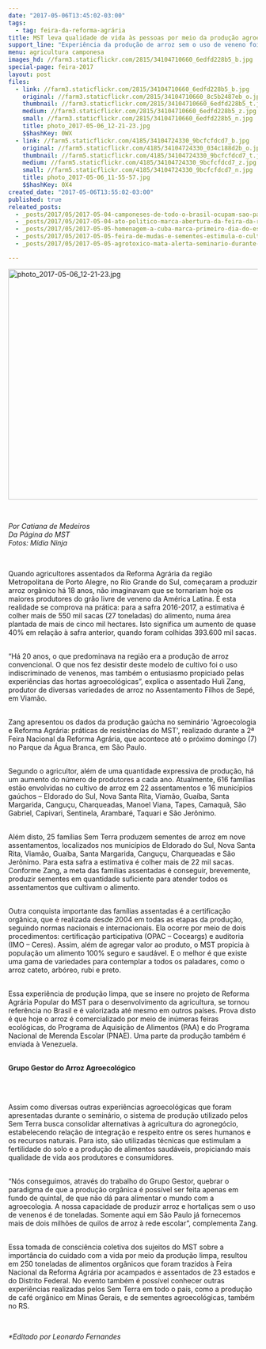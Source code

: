 ```yaml
---
date: "2017-05-06T13:45:02-03:00"
tags:
  - tag: feira-da-reforma-agrária
title: MST leva qualidade de vida às pessoas por meio da produção agroecológica
support_line: "Experiência da produção de arroz sem o uso de veneno foi socializada nesta sexta-feira (6), durante a 2ª Feira Nacional da Reforma Agrária."
menu: agricultura camponesa
images_hd: //farm3.staticflickr.com/2815/34104710660_6edfd228b5_b.jpg
special-page: feira-2017
layout: post
files:
  - link: //farm3.staticflickr.com/2815/34104710660_6edfd228b5_b.jpg
    original: //farm3.staticflickr.com/2815/34104710660_8c5b2487eb_o.jpg
    thumbnail: //farm3.staticflickr.com/2815/34104710660_6edfd228b5_t.jpg
    medium: //farm3.staticflickr.com/2815/34104710660_6edfd228b5_z.jpg
    small: //farm3.staticflickr.com/2815/34104710660_6edfd228b5_n.jpg
    title: photo_2017-05-06_12-21-23.jpg
    $$hashKey: 0WX
  - link: //farm5.staticflickr.com/4185/34104724330_9bcfcfdcd7_b.jpg
    original: //farm5.staticflickr.com/4185/34104724330_034c188d2b_o.jpg
    thumbnail: //farm5.staticflickr.com/4185/34104724330_9bcfcfdcd7_t.jpg
    medium: //farm5.staticflickr.com/4185/34104724330_9bcfcfdcd7_z.jpg
    small: //farm5.staticflickr.com/4185/34104724330_9bcfcfdcd7_n.jpg
    title: photo_2017-05-06_11-55-57.jpg
    $$hashKey: 0X4
created_date: "2017-05-06T13:55:02-03:00"
published: true
releated_posts:
  - _posts/2017/05/2017-05-04-camponeses-de-todo-o-brasil-ocupam-sao-paulo-com-a-producao-de-alimentos-saudaveis.md
  - _posts/2017/05/2017-05-04-ato-politico-marca-abertura-da-feira-da-reforma-agraria-em-sao-paulo.md
  - _posts/2017/05/2017-05-05-homenagem-a-cuba-marca-primeiro-dia-do-espaco-literario-na-feira-nacional.md
  - _posts/2017/05/2017-05-05-feira-de-mudas-e-sementes-estimula-o-cultivo-de-plantas-e-hortalicas-em-casa.md
  - _posts/2017/05/2017-05-05-agrotoxico-mata-alerta-seminario-durante-a-2a-feira-nacional-da-reforma-agraria.md

---
```

<p><img alt="photo_2017-05-06_12-21-23.jpg" height="466" src="//farm3.staticflickr.com/2815/34104710660_6edfd228b5_b.jpg" width="700" /></p>

<p>&nbsp;</p>

<p><em>Por Catiana de Medeiros<br />
Da P&aacute;gina do MST</em><br />
<em>Fotos: M&iacute;dia Ninja</em></p>

<p>&nbsp;</p>

<p>Quando agricultores assentados da Reforma Agr&aacute;ria da regi&atilde;o Metropolitana de Porto Alegre, no Rio Grande do Sul, come&ccedil;aram a produzir arroz org&acirc;nico h&aacute; 18 anos, n&atilde;o imaginavam que se tornariam hoje os maiores produtores do gr&atilde;o livre de veneno da Am&eacute;rica Latina. E esta realidade se comprova na pr&aacute;tica: para a safra 2016-2017, a estimativa &eacute; colher mais de 550 mil sacas (27 toneladas) do alimento, numa &aacute;rea plantada de mais de cinco mil hectares. Isto significa um aumento de quase 40% em rela&ccedil;&atilde;o &agrave; safra anterior, quando foram colhidas 393.600 mil sacas.</p>

<p><br />
&ldquo;H&aacute; 20 anos, o que predominava na regi&atilde;o era a produ&ccedil;&atilde;o de arroz convencional. O que nos fez desistir deste modelo de cultivo foi o uso indiscriminado de venenos, mas tamb&eacute;m o entusiasmo propiciado pelas experi&ecirc;ncias das hortas agroecol&oacute;gicas&rdquo;, explica o assentado Huli Zang, produtor de diversas variedades de arroz no Assentamento Filhos de Sep&eacute;, em Viam&atilde;o.</p>

<p><br />
Zang apresentou os dados da produ&ccedil;&atilde;o ga&uacute;cha no semin&aacute;rio &#39;Agroecologia e Reforma Agr&aacute;ria: pr&aacute;ticas de resist&ecirc;ncias do MST&#39;, realizado durante a 2&ordf; Feira Nacional da Reforma Agr&aacute;ria, que acontece at&eacute; o pr&oacute;ximo domingo (7) no Parque da &Aacute;gua Branca, em S&atilde;o Paulo.</p>

<p><br />
Segundo o agricultor, al&eacute;m de uma quantidade expressiva de produ&ccedil;&atilde;o, h&aacute; um aumento do n&uacute;mero de produtores a cada ano. Atualmente, 616 fam&iacute;lias est&atilde;o envolvidas no cultivo de arroz em 22 assentamentos e 16 munic&iacute;pios ga&uacute;chos &ndash; Eldorado do Sul, Nova Santa Rita, Viam&atilde;o, Gua&iacute;ba, Santa Margarida, Cangu&ccedil;u, Charqueadas, Manoel Viana, Tapes, Camaqu&atilde;, S&atilde;o Gabriel, Capivari, Sentinela, Arambar&eacute;, Taquari e S&atilde;o Jer&ocirc;nimo.</p>

<p><br />
Al&eacute;m disto, 25 fam&iacute;lias Sem Terra produzem sementes de arroz em nove assentamentos, localizados nos munic&iacute;pios de Eldorado do Sul, Nova Santa Rita, Viam&atilde;o, Gua&iacute;ba, Santa Margarida, Cangu&ccedil;u, Charqueadas e S&atilde;o Jer&ocirc;nimo. Para esta safra a estimativa &eacute; colher mais de 22 mil sacas. Conforme Zang, a meta das fam&iacute;lias assentadas &eacute; conseguir, brevemente, produzir sementes em quantidade suficiente para atender todos os assentamentos que cultivam o alimento.</p>

<p><br />
Outra conquista importante das fam&iacute;lias assentadas &eacute; a certifica&ccedil;&atilde;o org&acirc;nica, que &eacute; realizada desde 2004 em todas as etapas da produ&ccedil;&atilde;o, seguindo normas nacionais e internacionais. Ela ocorre por meio de dois procedimentos: certifica&ccedil;&atilde;o participativa (OPAC &ndash; Coceargs) e auditoria (IMO &ndash; Ceres). Assim, al&eacute;m de agregar valor ao produto, o MST propicia &agrave; popula&ccedil;&atilde;o um alimento 100% seguro e saud&aacute;vel. E o melhor &eacute; que existe uma gama de variedades para contemplar a todos os paladares, como o arroz cateto, arb&oacute;reo, rubi e preto.</p>

<p><br />
Essa experi&ecirc;ncia de produ&ccedil;&atilde;o limpa, que se insere no projeto de Reforma Agr&aacute;ria Popular do MST para o desenvolvimento da agricultura, se tornou refer&ecirc;ncia no Brasil e &eacute; valorizada at&eacute; mesmo em outros pa&iacute;ses. Prova disto &eacute; que hoje o arroz &eacute; comercializado por meio de in&uacute;meras feiras ecol&oacute;gicas, do Programa de Aquisi&ccedil;&atilde;o de Alimentos (PAA) e do Programa Nacional de Merenda Escolar (PNAE). Uma parte da produ&ccedil;&atilde;o tamb&eacute;m &eacute; enviada &agrave; Venezuela.</p>

<p><br />
<strong>Grupo Gestor do Arroz Agroecol&oacute;gico</strong></p>

<p><br />
&nbsp;</p>

<p>Assim como diversas outras experi&ecirc;ncias agroecol&oacute;gicas que foram apresentadas durante o semin&aacute;rio, o sistema de produ&ccedil;&atilde;o utilizado pelos Sem Terra busca consolidar alternativas &agrave; agricultura do agroneg&oacute;cio, estabelecendo rela&ccedil;&atilde;o de integra&ccedil;&atilde;o e respeito entre os seres humanos e os recursos naturais. Para isto, s&atilde;o utilizadas t&eacute;cnicas que estimulam a fertilidade do solo e a produ&ccedil;&atilde;o de alimentos saud&aacute;veis, propiciando mais qualidade de vida aos produtores e consumidores.</p>

<p><br />
&ldquo;N&oacute;s conseguimos, atrav&eacute;s do trabalho do Grupo Gestor, quebrar o paradigma de que a produ&ccedil;&atilde;o org&acirc;nica &eacute; poss&iacute;vel ser feita apenas em fundo de quintal, de que n&atilde;o d&aacute; para alimentar o mundo com a agroecologia. A nossa capacidade de produzir arroz e hortali&ccedil;as sem o uso de venenos &eacute; de toneladas. Somente aqui em S&atilde;o Paulo j&aacute; fornecemos mais de dois milh&otilde;es de quilos de arroz &agrave; rede escolar&rdquo;, complementa Zang.</p>

<p><br />
Essa tomada de consci&ecirc;ncia coletiva dos sujeitos do MST sobre a import&acirc;ncia do cuidado com a vida por meio da produ&ccedil;&atilde;o limpa, resultou em 250 toneladas de alimentos org&acirc;nicos que foram trazidos &agrave; Feira Nacional da Reforma Agr&aacute;ria por acampados e assentados de 23 estados e do Distrito Federal. No evento tamb&eacute;m &eacute; poss&iacute;vel conhecer outras experi&ecirc;ncias realizadas pelos Sem Terra em todo o pa&iacute;s, como a produ&ccedil;&atilde;o de caf&eacute; org&acirc;nico em Minas Gerais, e de sementes agroecol&oacute;gicas, tamb&eacute;m no RS.</p>

<p>&nbsp;</p>

<p><em>*Editado por Leonardo Fernandes</em></p>

<p>&nbsp;</p>

<div class="webpki_lacunasoftware_com" id="webpki_lacunasoftware_com" style="display: none;">&nbsp;</div>
